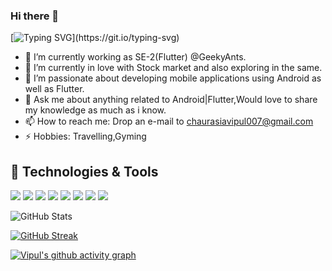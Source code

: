 ### Hi there 👋

[![Typing SVG](https://readme-typing-svg.herokuapp.com/?lines=Welcome+to+my+Github+Profile;I'm+a+Software+Engineer;Experienced+in+Flutter+and+Android;with+2+years;Still+learning+and+growing;in+mobile+world+😃;)](https://git.io/typing-svg)

- 🔭 I’m currently working as SE-2(Flutter) @GeekyAnts.
- 🌱 I’m currently in love with Stock market and also exploring in the same.
- 👯 I’m passionate about developing mobile applications using Android as well as Flutter.
- 💬 Ask me about anything related to Android|Flutter,Would love to share my knowledge as much as i know.
- 📫 How to reach me: Drop an e-mail to chaurasiavipul007@gmail.com 
- ⚡ Hobbies: Travelling,Gyming

## 🚀 Technologies & Tools
<img src= "https://img.shields.io/badge/Flutter-02569B?style=for-the-badge&logo=flutter&logoColor=white">
<img src= "https://img.shields.io/badge/Dart-0175C2?style=for-the-badge&logo=dart&logoColor=white"> 
<img src= "https://img.shields.io/badge/firebase-ffca28?style=for-the-badge&logo=firebase&logoColor=black"> 
<img src= "https://img.shields.io/badge/React-61DAFB?style=for-the-badge&logo=react&logoColor=white">
<img src= "https://img.shields.io/badge/Node%20js-339933?style=for-the-badge&logo=nodedotjs&logoColor=white"> 
 <img src= "https://img.shields.io/badge/Android-3DDC84?style=for-the-badge&logo=android&logoColor=white">
 <img src= "https://img.shields.io/badge/Kotlin-0095D5?style=for-the-badge&logo=kotlin&logoColor=white">
<img src= "https://img.shields.io/badge/Java-007396?style=for-the-badge&logo=java&logoColor=white">

![GitHub Stats](https://github-readme-stats.vercel.app/api?username=vipul1298&theme=radical)

[![GitHub Streak](https://github-readme-streak-stats.herokuapp.com/?user=vipul1298&theme=radical)](https://git.io/streak-stats)

[![Vipul's github activity graph](https://activity-graph.herokuapp.com/graph?username=vipul1298&theme=rogue)](https://github.com/vipul1298/github-readme-activity-graph)
